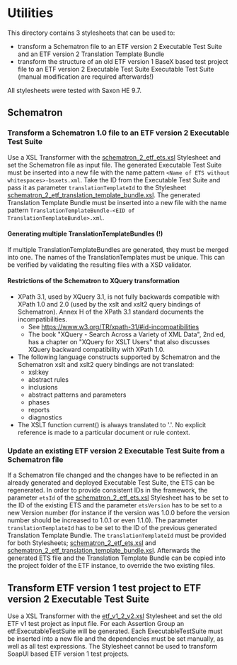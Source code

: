 # Utilities

This directory contains 3 stylesheets that can be used to:
- transform a Schematron file to an ETF version 2 Executable Test Suite and an
 ETF version 2 Translation Template Bundle
- transform the structure of an old ETF version 1 BaseX based test project file
 to an ETF version 2 Executable Test Suite
 Executable Test Suite (manual modification are required afterwards!)

All stylesheets were tested with Saxon HE 9.7.

## Schematron
### Transform a Schematron 1.0 file to an ETF version 2 Executable Test Suite
Use a XSL Transformer  with the [schematron_2_etf_ets.xsl](schematron_2_etf_ets.xsl)
Stylesheet and set the Schematron file as input file.
The generated Executable Test Suite must be inserted into a new file with the
name pattern `<Name of ETS without whitespaces>-bsxets.xml`. Take the
ID from the Executable Test Suite and pass it as parameter
`translationTemplateId` to the Stylesheet
[schematron_2_etf_translation_template_bundle.xsl](schematron_2_etf_translation_template_bundle.xsl).
The generated Translation Template Bundle must be inserted into a new file with
the name pattern
`TranslationTemplateBundle-<EID of TranslationTemplateBundle>.xml`.

#### Generating multiple TranslationTemplateBundles (!)
If multiple TranslationTemplateBundles are generated, they must be merged into
one. The names of the TranslationTemplates must be unique. This can be verified
by validating the resulting files with a XSD validator.

#### Restrictions of the Schematron to XQuery transformation
* XPath 3.1, used by XQuery 3.1, is not fully backwards compatible with XPath 1.0 and 2.0 (used by the xslt and xslt2 query bindings of Schematron).  Annex H of the XPath 3.1 standard documents the incompatibilities.
  * See https://www.w3.org/TR/xpath-31/#id-incompatibilities
  * The book "XQuery - Search Across a Variety of XML Data", 2nd ed, has a chapter on "XQuery for XSLT Users" that also discusses XQuery backward compatibility with XPath 1.0.
* The following language constructs supported by Schematron and the Schematron xslt and xslt2 query bindings are not translated:
  * xsl:key
  * abstract rules
  * inclusions
  * abstract patterns and parameters
  * phases
  * reports
  * diagnostics
* The XSLT function current() is always translated to '.'. No explicit reference is made to a particular document or rule context.

### Update an existing  ETF version 2 Executable Test Suite from a Schematron file
If a Schematron file changed and the changes have to be reflected in an already
generated and deployed Executable Test Suite, the ETS can be regenerated.
In order to provide consistent IDs in the framework, the parameter `etsId`
of the [schematron_2_etf_ets.xsl](schematron_2_etf_ets.xsl) Stylesheet has to
be set to the ID of the existing ETS and the parameter `etsVersion` has
to be set to a new Version number (for instance if the version was 1.0.0 before
the version number should be increased to 1.0.1 or even 1.1.0). The parameter
`translationTemplateId` has to be set to the ID of the previous generated
Translation Template Bundle. The `translationTemplateId` must be provided
for both Stylesheets; [schematron_2_etf_ets.xsl](schematron_2_etf_ets.xsl) and
[schematron_2_etf_translation_template_bundle.xsl](schematron_2_etf_translation_template_bundle.xsl). Afterwards the generated ETS file and the Translation Template Bundle can be copied into the project folder of the ETF instance, to override the two existing files.


## Transform ETF version 1 test project to ETF version 2 Executable Test Suite
Use a XSL Transformer with the [etf_v1_2_v2.xsl](etf_v1_2_v2.xsl)
Stylesheet and set the old ETF v1 test project as input file.
For each Assertion Group an etf:ExecutableTestSuite will be generated.
Each ExecutableTestSuite must be inserted into a new file and the dependencies
must be set manually, as well as all test expressions. The Stylesheet cannot
be used to transform SoapUI based ETF version 1 test projects.

